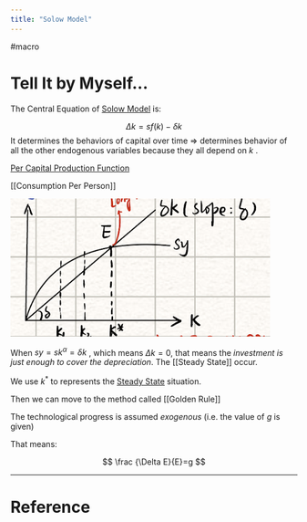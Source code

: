 ```yaml
---
title: "Solow Model"
---
```


#macro 

# Tell It by Myself...

The Central Equation of [Solow Model](Solow%20Model.md) is:

$$
\Delta k = sf(k)-\delta k
$$
It determines the behaviors of capital over time => determines behavior of all the other endogenous variables because they all depend on $k$ .

[Per Capital Production Function](Per%20Capital%20Production%20Function.md)

[[Consumption Per Person]]

![](截屏2023-05-12%2020.40.26.png)

When $sy=sk^\alpha = \delta k$ , which means $\Delta k= 0$, that means the *investment is just enough to cover the depreciation*. The [[Steady State]] occur.

We use $k^ {*}$ to represents the [Steady State](Steady%20State) situation.

Then we can move to the method called [[Golden Rule]]

The technological progress is assumed *exogenous* (i.e. the value of $g$ is given)

That means: 

$$
\frac {\Delta E}{E}=g
$$


---



# Reference 


